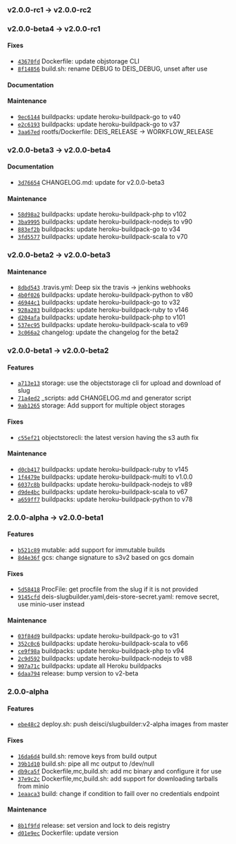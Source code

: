 ### v2.0.0-rc1 -> v2.0.0-rc2

### v2.0.0-beta4 -> v2.0.0-rc1

#### Fixes

 - [`43670fd`](https://github.com/deis/slugbuilder/commit/43670fd42c207843b6b93d1455050233f53c0381) Dockerfile: update objstorage CLI
 - [`8f14856`](https://github.com/deis/slugbuilder/commit/8f14856444da0460be6e630513d919f2edfb9cff) build.sh: rename DEBUG to DEIS_DEBUG, unset after use

#### Documentation


#### Maintenance

 - [`9ec6144`](https://github.com/deis/slugbuilder/commit/9ec6144fcba25ef30e3c9b413caba1f66549e049) buildpacks: update heroku-buildpack-go to v40
 - [`e2c6193`](https://github.com/deis/slugbuilder/commit/e2c6193f5b9b48191098cd196e2163052fe1feea) buildpacks: update heroku-buildpack-go to v37
 - [`3aa67ed`](https://github.com/deis/slugbuilder/commit/3aa67ed9e94b684e2e0439acbee91cbda2cdbcad) rootfs/Dockerfile: DEIS_RELEASE -> WORKFLOW_RELEASE

### v2.0.0-beta3 -> v2.0.0-beta4

#### Documentation

 - [`3d76654`](https://github.com/deis/slugbuilder/commit/3d76654507f9ee5315d207a8063b8d628bef9474) CHANGELOG.md: update for v2.0.0-beta3

#### Maintenance

 - [`58d98a2`](https://github.com/deis/slugbuilder/commit/58d98a25b054eb53cb608f3f5e61ea17c277e826) buildpacks: update heroku-buildpack-php to v102
 - [`3ba9995`](https://github.com/deis/slugbuilder/commit/3ba9995da832724ca1b3a5fc443b0162284319e5) buildpacks: update heroku-buildpack-nodejs to v90
 - [`883ef2b`](https://github.com/deis/slugbuilder/commit/883ef2b9b8d42aaa03ee7603912d4e7fa3305688) buildpacks: update heroku-buildpack-go to v34
 - [`3fd5577`](https://github.com/deis/slugbuilder/commit/3fd55775ba2c9675b1dcc3976b1f2ebda6457069) buildpacks: update heroku-buildpack-scala to v70

### v2.0.0-beta2 -> v2.0.0-beta3

#### Maintenance

 - [`8dbd543`](https://github.com/deis/slugbuilder/commit/8dbd543c27251eb7e30164e9403a1b192550182a) .travis.yml: Deep six the travis -> jenkins webhooks
 - [`4b0f026`](https://github.com/deis/slugbuilder/commit/4b0f026a32a9b71952baaba40c97caf67d84c2f4) buildpacks: update heroku-buildpack-python to v80
 - [`46944c1`](https://github.com/deis/slugbuilder/commit/46944c1b85dc02aa263512ee7bd8b4adf6a68680) buildpacks: update heroku-buildpack-go to v32
 - [`928a283`](https://github.com/deis/slugbuilder/commit/928a2838e67fa96b2301202fc7ca3c44f6d41e5b) buildpacks: update heroku-buildpack-ruby to v146
 - [`d204afa`](https://github.com/deis/slugbuilder/commit/d204afa1d5c235e3a7be3ec4b3a50559491d5bdf) buildpacks: update heroku-buildpack-php to v101
 - [`537ec95`](https://github.com/deis/slugbuilder/commit/537ec953cb8f965aaba3194d3084c6a656d21fd8) buildpacks: update heroku-buildpack-scala to v69
 - [`3c066a2`](https://github.com/deis/slugbuilder/commit/3c066a2914ff30113d140ed2a2b7bb4233b833df) changelog: update the changelog for the beta2

### v2.0.0-beta1 -> v2.0.0-beta2

#### Features

 - [`a713e13`](https://github.com/deis/slugbuilder/commit/a713e139983995b9f8bdd424497f5fd7683aca03) storage: use the objectstorage cli for upload and download of slug
 - [`71a4ed2`](https://github.com/deis/slugbuilder/commit/71a4ed22b32d2d74e7ef25d3c82eb3b21e283236) _scripts: add CHANGELOG.md and generator script
 - [`9ab1265`](https://github.com/deis/slugbuilder/commit/9ab126507c86a476633f84cb0a23d67c20e1f9c8) storage: Add support for multiple object storages

#### Fixes

 - [`c55ef21`](https://github.com/deis/slugbuilder/commit/c55ef213fd4538cfe1bc4b7584e4d19af55a39d4) objectstorecli: the latest version having the s3 auth fix

#### Maintenance

 - [`d0cb417`](https://github.com/deis/slugbuilder/commit/d0cb417cb0ffb12e7edf6d0d22a3079f04e3b115) buildpacks: update heroku-buildpack-ruby to v145
 - [`1f4479e`](https://github.com/deis/slugbuilder/commit/1f4479edb15936b2eea26c6964fec05af37e5710) buildpacks: update heroku-buildpack-multi to v1.0.0
 - [`6037c8b`](https://github.com/deis/slugbuilder/commit/6037c8b67d1b3b9e31eab040b899aef9dead111b) buildpacks: update heroku-buildpack-nodejs to v89
 - [`d9de4bc`](https://github.com/deis/slugbuilder/commit/d9de4bc9a5c62bc115107889623046c650ce8905) buildpacks: update heroku-buildpack-scala to v67
 - [`a659ff7`](https://github.com/deis/slugbuilder/commit/a659ff767f4ecc031a568e3790ecc570e06573ae) buildpacks: update heroku-buildpack-python to v78

### 2.0.0-alpha -> v2.0.0-beta1

#### Features

 - [`b521c89`](https://github.com/deis/slugbuilder/commit/b521c89810fffd315b4f1ea53de534dfc1399535) mutable: add support for immutable builds
 - [`8d4e36f`](https://github.com/deis/slugbuilder/commit/8d4e36f2850465aa9b8d374455228e437d7b1c5e) gcs: change signature to s3v2 based on gcs domain

#### Fixes

 - [`5d58418`](https://github.com/deis/slugbuilder/commit/5d58418daec1716b77b320e03d4e528c25a579fd) ProcFile: get procfile from the slug if it is not provided
 - [`9145cfd`](https://github.com/deis/slugbuilder/commit/9145cfd91b75a9119ab0f79c8ea817a3918da0eb) deis-slugbuilder.yaml,deis-store-secret.yaml: remove secret, use minio-user instead

#### Maintenance

 - [`03f84d9`](https://github.com/deis/slugbuilder/commit/03f84d9e8debe1924c92c5feb32918c30479375d) buildpacks: update heroku-buildpack-go to v31
 - [`352c0c6`](https://github.com/deis/slugbuilder/commit/352c0c62ef7769c0e4311be5d513c59b2fcc3c62) buildpacks: update heroku-buildpack-scala to v66
 - [`ce9f98a`](https://github.com/deis/slugbuilder/commit/ce9f98a66b1bd6faed5e1f538db49c4017dfc284) buildpacks: update heroku-buildpack-php to v94
 - [`2c9d592`](https://github.com/deis/slugbuilder/commit/2c9d592bf63cdf29943719c49297e4a2e9993a09) buildpacks: update heroku-buildpack-nodejs to v88
 - [`907a71c`](https://github.com/deis/slugbuilder/commit/907a71cfd23c139e9e81da4fb4ca03e7584d631d) buildpacks: update all Heroku buildpacks
 - [`6daa794`](https://github.com/deis/slugbuilder/commit/6daa794a1b918e52689ffcf6110dab74ed23fd0f) release: bump version to v2-beta

### 2.0.0-alpha

#### Features

 - [`ebe48c2`](https://github.com/deis/slugbuilder/commit/ebe48c20442e2bb193f8e6c26868894d1522c457) deploy.sh: push deisci/slugbuilder:v2-alpha images from master

#### Fixes

 - [`16da6d4`](https://github.com/deis/slugbuilder/commit/16da6d431604c1172b376850af8841be257f336c) build.sh: remove keys from build output
 - [`39b1d10`](https://github.com/deis/slugbuilder/commit/39b1d1008ff423345a7ab1d7e627737741e8950b) build.sh: pipe all mc output to /dev/null
 - [`db9ca5f`](https://github.com/deis/slugbuilder/commit/db9ca5febc2aecf239dff11548d3817bc49427aa) Dockerfile,mc,build.sh: add mc binary and configure it for use
 - [`37e9c2c`](https://github.com/deis/slugbuilder/commit/37e9c2c896cf8606fef85066b1dffdcf68302b28) Dockerfile,mc,build.sh: add support for downloading tarballs from minio
 - [`1eaaca3`](https://github.com/deis/slugbuilder/commit/1eaaca3e20c1e88bdb2852d12a504685b4a5ab72) build: change if condition to faill over no credentials endpoint

#### Maintenance

 - [`8b1f9fd`](https://github.com/deis/slugbuilder/commit/8b1f9fd6b17322357b81f4a70b0eba6f948c7e23) release: set version and lock to deis registry
 - [`d01e9ec`](https://github.com/deis/slugbuilder/commit/d01e9ec398a5a472f676918e7cda0e1793884e31) Dockerfile: update version
